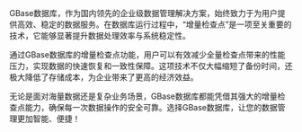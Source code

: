 GBase数据库，作为国内领先的企业级数据管理解决方案，始终致力于为用户提供高效、稳定的数据服务。在数据库运行过程中，“增量检查点”是一项至关重要的技术，它能够显著提升数据处理效率与系统稳定性。

通过GBase数据库的增量检查点功能，用户可以有效减少全量检查点带来的性能压力，实现数据的快速恢复和一致性保障。这项技术不仅大幅缩短了备份时间，还极大降低了存储成本，为企业带来了更高的经济效益。

无论是面对海量数据还是复杂业务场景，GBase数据库都能凭借其强大的增量检查点能力，确保每一次数据操作的安全可靠。选择GBase数据库，让您的数据管理更加智能、便捷！